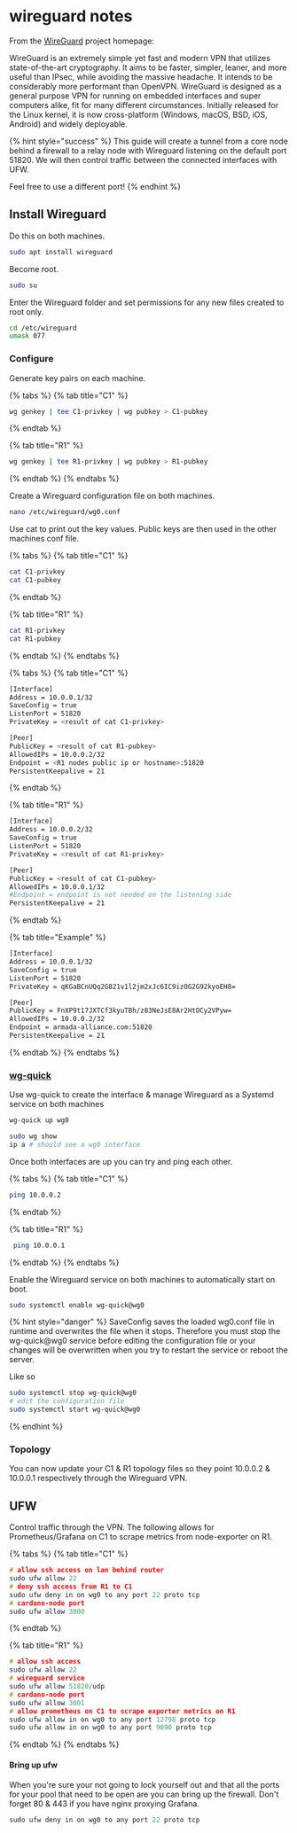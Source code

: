 # wireguard notes

From the [WireGuard](https://www.wireguard.com/) project homepage:

WireGuard is an extremely simple yet fast and modern VPN that utilizes state-of-the-art cryptography. It aims to be faster, simpler, leaner, and more useful than IPsec, while avoiding the massive headache. It intends to be considerably more performant than OpenVPN. WireGuard is designed as a general purpose VPN for running on embedded interfaces and super computers alike, fit for many different circumstances. Initially released for the Linux kernel, it is now cross-platform \(Windows, macOS, BSD, iOS, Android\) and widely deployable.

{% hint style="success" %}
This guide will create a tunnel from a core node behind a firewall to a relay node with Wireguard listening on the default port 51820. We will then control traffic between the connected interfaces with UFW.

Feel free to use a different port!
{% endhint %}

## Install Wireguard

Do this on both machines.

```bash
sudo apt install wireguard
```

Become root.

```bash
sudo su
```

Enter the Wireguard folder and set permissions for any new files created to root only.

```bash
cd /etc/wireguard
umask 077
```

### Configure

Generate key pairs on each machine.

{% tabs %}
{% tab title="C1" %}
```bash
wg genkey | tee C1-privkey | wg pubkey > C1-pubkey
```
{% endtab %}

{% tab title="R1" %}
```bash
wg genkey | tee R1-privkey | wg pubkey > R1-pubkey
```
{% endtab %}
{% endtabs %}

Create a Wireguard configuration file on both machines.

```bash
nano /etc/wireguard/wg0.conf
```

Use cat to print out the key values. Public keys are then used in the other machines conf file.

{% tabs %}
{% tab title="C1" %}
```bash
cat C1-privkey
cat C1-pubkey
```
{% endtab %}

{% tab title="R1" %}
```bash
cat R1-privkey
cat R1-pubkey
```
{% endtab %}
{% endtabs %}

{% tabs %}
{% tab title="C1" %}
```bash
[Interface]
Address = 10.0.0.1/32
SaveConfig = true
ListenPort = 51820
PrivateKey = <result of cat C1-privkey>

[Peer]
PublicKey = <result of cat R1-pubkey>
AllowedIPs = 10.0.0.2/32
Endpoint = <R1 nodes public ip or hostname>:51820
PersistentKeepalive = 21
```
{% endtab %}

{% tab title="R1" %}
```bash
[Interface]
Address = 10.0.0.2/32
SaveConfig = true
ListenPort = 51820
PrivateKey = <result of cat R1-privkey>

[Peer]
PublicKey = <result of cat C1-pubkey>
AllowedIPs = 10.0.0.1/32
#Endpoint = endpoint is not needed on the listening side
PersistentKeepalive = 21
```
{% endtab %}

{% tab title="Example" %}
```bash
[Interface]
Address = 10.0.0.1/32
SaveConfig = true
ListenPort = 51820
PrivateKey = qKGaBCnUQq2G821v1l2jm2xJc6IC9izOG2G92kyoEH8=

[Peer]
PublicKey = FnXP9t17JXTCf3kyuTBh/z83NeJsE8Ar2HtOCy2VPyw=
AllowedIPs = 10.0.0.2/32
Endpoint = armada-alliance.com:51820
PersistentKeepalive = 21

```
{% endtab %}
{% endtabs %}

### [wg-quick](https://manpages.debian.org/unstable/wireguard-tools/wg-quick.8.en.html) 

Use wg-quick to create the interface & manage Wireguard as a Systemd service on both machines

```bash
wg-quick up wg0
```

```bash
sudo wg show
ip a # should see a wg0 interface

```

Once both interfaces are up you can try and ping each other.

{% tabs %}
{% tab title="C1" %}
```bash
ping 10.0.0.2
```
{% endtab %}

{% tab title="R1" %}
```bash
 ping 10.0.0.1
```
{% endtab %}
{% endtabs %}

Enable the Wireguard service on both machines to automatically start on boot.

```bash
sudo systemctl enable wg-quick@wg0
```

{% hint style="danger" %}
SaveConfig saves the loaded wg0.conf file in runtime and overwrites the file when it stops. Therefore you must stop the wg-quick@wg0 service before editing the configuration file or your changes will be overwritten when you try to restart the service or reboot the server.

Like so

```bash
sudo systemctl stop wg-quick@wg0
# edit the configuration file
sudo systemctl start wg-quick@wg0
```
{% endhint %}

### Topology

You can now update your C1 & R1 topology files so they point 10.0.0.2 & 10.0.0.1 respectively through the Wireguard VPN.

## UFW

Control traffic through the VPN. The following allows for Prometheus/Grafana on C1 to scrape metrics from node-exporter on R1.

{% tabs %}
{% tab title="C1" %}
```c
# allow ssh access on lan behind router
sudo ufw allow 22
# deny ssh access from R1 to C1
sudo ufw deny in on wg0 to any port 22 proto tcp
# cardano-node port
sudo ufw allow 3000
```
{% endtab %}

{% tab title="R1" %}
```c
# allow ssh access
sudo ufw allow 22
# wireguard service
sudo ufw allow 51820/udp
# cardano-node port
sudo ufw allow 3001
# allow prometheus on C1 to scrape exporter metrics on R1
sudo ufw allow in on wg0 to any port 12798 proto tcp
sudo ufw allow in on wg0 to any port 9090 proto tcp
```
{% endtab %}
{% endtabs %}

#### Bring up ufw

When you're sure your not going to lock yourself out and that all the ports for your pool that need to be open are you can bring up the firewall. Don't forget 80 & 443 if you have nginx proxying Grafana.

```c
sudo ufw deny in on wg0 to any port 22 proto tcp
```

